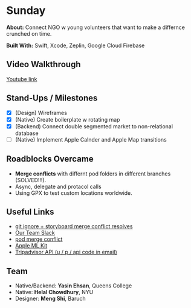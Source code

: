 # Sunday

**About:** Connect NGO w young volunteers that want to make a differnce crunched on time.

**Built With:** Swift, Xcode, Zeplin, Google Cloud Firebase


## Video Walkthrough
[Youtube link](shorturl.at/ntCR2)




## Stand-Ups / Milestones
- [x] (Design) Wireframes
- [x] (Native) Create boilerplate w rotating map
- [x] (Backend) Connect double segmented market to non-relational database
- [ ] (Native) Implement Apple Calnder and Apple Map transitions

## Roadblocks Overcame
- **Merge conflicts** with differnt pod folders in different branches (SOLVED!!!). 
- Async, delegate and protacol calls
- Using GPX to test custom locations worldwide. 

## Useful Links
- [git ignore + storyboard merge conflict resolves](https://guides.codepath.com/ios/Using-Git-with-Terminal)
- [Our Team Slack](https://hackrpi2019.slack.com/messages/GGYN866Q0/)
- [pod merge conflict](https://medium.com/@amlcurran/how-to-deal-with-conflicts-in-pod-folders-2eb9fa20f465)
- [Apple ML Kit](https://www.youtube.com/watch?v=p6GA8ODlnX0)
- [Tripadvisor API (u / p / api code in email)](https://developer-tripadvisor.com/partner/json-api/)


## Team
- Native/Backend: **Yasin Ehsan**, Queens College 
- Native: **Helal Chowdhury**, NYU 
- Designer: **Meng Shi**, Baruch


